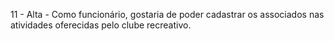 11 - Alta - Como funcionário, gostaria de poder cadastrar os associados nas atividades oferecidas pelo clube
recreativo.
